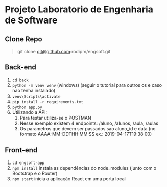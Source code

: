# Projeto Laboratorio de Engenharia de Software

## Clone Repo
> git clone git@github.com:rodipm/engsoft.git

## Back-end
1. `cd back`
2. `python -m venv venv` (windows) (seguir o tutorial para outros os e caso nao tenha instalado)
3. `venv\Scripts\activate`
3. `pip install -r requirements.txt`
4. `python app.py`
5. Utilizando a API:
	1. Para testar utiliza-se o POSTMAN
	2. Nesse exemplo existem 4 endpoints: /aluno, /alunos, /aula, /aulas
	3. Os parametros que devem ser passados sao aluno_id e data (no formato AAAA-MM-DDTHH:MM:SS ex.: 2019-04-17T19:38:00)


## Front-end
1. `cd engsoft-app`
2. `npm install` instala as dependências do node_modules (junto com o Bootstrap e o Router)
3. `npm start` inicia a aplicação React em uma porta local
